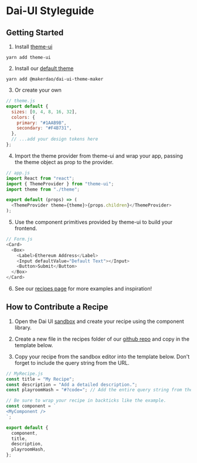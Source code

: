 # Dai-UI Styleguide

## Getting Started

1. Install [theme-ui][]

`yarn add theme-ui`

2.  Install our [default theme][]

`yarn add @makerdao/dai-ui-theme-maker`

3.  Or create your own

```js
// theme.js
export default {
  sizes: [0, 4, 8, 16, 32],
  colors: {
    primary: "#1AAB9B",
    secondary: "#F4B731",
  },
  // ...add your design tokens here
};
```

4. Import the theme provider from theme-ui and wrap your app, passing the theme object as prop to the provider.

```js
// app.js
import React from "react";
import { ThemeProvider } from "theme-ui";
import theme from "./theme";

export default (props) => (
  <ThemeProvider theme={theme}>{props.children}</ThemeProvider>
);
```

5. Use the component primitives provided by theme-ui to build your frontend.

```js
// Form.js
<Card>
  <Box>
    <Label>Ethereum Address</Label>
    <Input defaultValue="Default Text"></Input>
    <Button>Submit</Button>
  </Box>
</Card>
```

6. See our [recipes page][] for more examples and inspiration!

[recipes page]: https://design-system.mkr-js-prod.now.sh/recipes
[theme-ui]: https://github.com/system-ui/theme-ui
[default theme]: https://github.com/makerdao/dai-ui/blob/initial-documentation/packages/dai-ui-theme-maker/lib/index.js

## How to Contribute a Recipe

1. Open the Dai UI [sandbox] and create your recipe using the component library.

2. Create a new file in the recipes folder of our [github repo] and copy in the template below.

3. Copy your recipe from the sandbox editor into the template below. Don't forget to include the query string from the URL.

```js
// MyRecipe.js
const title = "My Recipe";
const description = "Add a detailed description.";
const playroomHash = "#?code="; // Add the entire query string from the URL.

// Be sure to wrap your recipe in backticks like the example.
const component = `
<MyComponent />
`;

export default {
  component,
  title,
  description,
  playroomHash,
};
```

[sandbox]: https://design-system.mkr-js-prod.now.sh/playroom
[github repo]: https://github.com/makerdao/dai-ui/new/master/packages/web/components/RecipesTemplates
